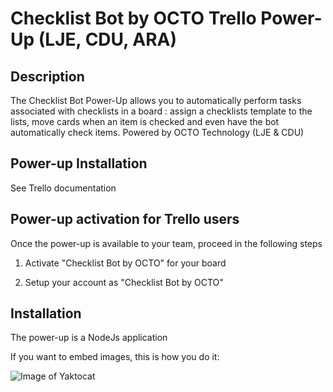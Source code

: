 # Checklist Bot by OCTO Trello Power-Up (LJE, CDU, ARA)

## Description

The Checklist Bot Power-Up allows you to automatically perform tasks associated with checklists in a board : assign a checklists template to the lists, move cards when an item is checked and even have the bot automatically check items. Powered by OCTO Technology (LJE & CDU)

## Power-up Installation
See Trello documentation

## Power-up activation for Trello users
Once the power-up is available to your team, proceed in the following steps

1. Activate "Checklist Bot by OCTO" for your board

1. Setup your account as "Checklist Bot by OCTO"

## Installation

The power-up is a NodeJs application


If you want to embed images, this is how you do it:

![Image of Yaktocat](https://cdn.glitch.com/9aebe639-1af4-4ed8-9467-a054ae8cdf2b%2FScreen1.png?1501597361969)
